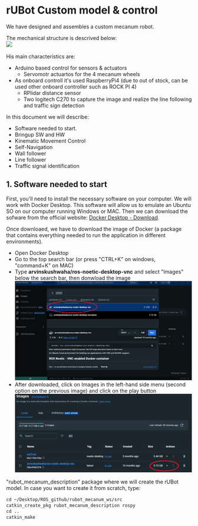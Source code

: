 # **rUBot Custom model & control**

We have designed and assembles a custom mecanum robot.

The mechanical structure is descrived below:<br>
![](./Images/rubot_custom/1_osoyoo.png)

His main characteristics are: 
- Arduino based control for sensors & actuators
    - Servomotr actuartos for the 4 mecanum wheels
- As onboard controll it's used RaspberryPi4 (due to out of stock, can be used other onboard controller such as ROCK PI 4)
    - RPlidar distance sensor
    - Two logitech C270 to capture the image and realize the line following and traffic sign detection

In this document we will describe:
- Software needed to start.
- Bringup SW and HW
- Kinematic Movement Control
- Self-Navigation
- Wall follower
- Line follower
- Traffic signal identification


## **1. Software needed to start**

First, you'll need to install the necessary software on your computer. We will work with Docker Desktop. This software will allow us to emulate an Ubuntu SO on our computer running Windows or MAC.
Then we can download the sofware from the official website:  [Docker Desktop - Download](https://www.docker.com/products/docker-desktop/).

Once downloaed, we have to download the image of Docker (a package that contains everything needed to run the application in different environments).
- Open Docker Desktop
- Go to the top search bar (or press "CTRL+K" on windows, "command+K" on MAC)
- Type <b>arvinskushwaha/ros-noetic-desktop-vnc</b> and select "Images" below the search bar, then donwload the image<br><img src="./Images/rubot_custom/docker_0.png" alt="Texto alternativo" width="500">
- After downloaded, click on Images in the left-hand side menu (second option on the previous image) and click on the play button<br><img src="./Images/rubot_custom/docker_1.png" alt="Texto alternativo" width="500">






"rubot_mecanum_description" package where we will create the rUBot model. In case you want to create it from scratch, type:
```shell
cd ~/Desktop/ROS_github/rubot_mecanum_ws/src
catkin_create_pkg rubot_mecanum_description rospy
cd ..
catkin_make
```